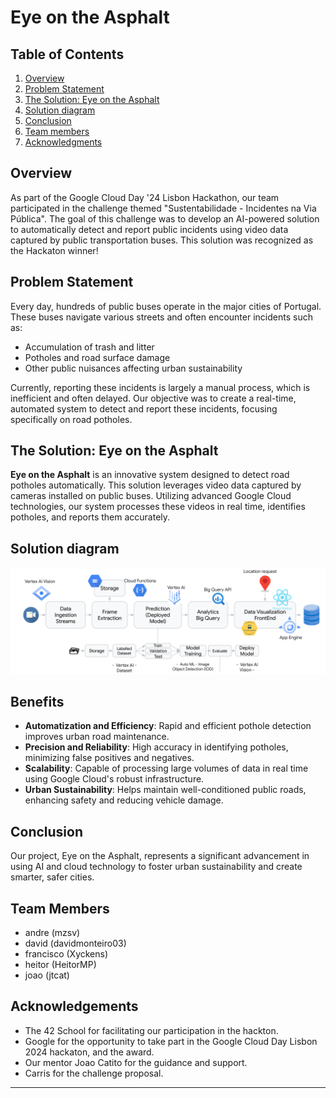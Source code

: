 # Eye on the Asphalt

## Table of Contents

1. [Overview](#overview)
2. [Problem Statement](#problem-statement)
3. [The Solution: Eye on the Asphalt](#the-solution-eye-on-the-asphalt)
4. [Solution diagram](#solution-diagram)
5. [Conclusion](#conclusion)
6. [Team members](#team-members)
7. [Acknowledgments](#acknowledgments)
   
## Overview

As part of the Google Cloud Day '24 Lisbon Hackathon, our team participated in the challenge themed "Sustentabilidade - Incidentes na Via Pública". The goal of this challenge was to develop an AI-powered solution to automatically detect and report public incidents using video data captured by public transportation buses. This solution was recognized as the Hackaton winner!

## Problem Statement

Every day, hundreds of public buses operate in the major cities of Portugal. These buses navigate various streets and often encounter incidents such as:
- Accumulation of trash and litter
- Potholes and road surface damage
- Other public nuisances affecting urban sustainability

Currently, reporting these incidents is largely a manual process, which is inefficient and often delayed. Our objective was to create a real-time, automated system to detect and report these incidents, focusing specifically on road potholes.

## The Solution: Eye on the Asphalt

**Eye on the Asphalt** is an innovative system designed to detect road potholes automatically. This solution leverages video data captured by cameras installed on public buses. Utilizing advanced Google Cloud technologies, our system processes these videos in real time, identifies potholes, and reports them accurately.

## Solution diagram

![Pothole Detection](solution_diagram.png)

## Benefits

- **Automatization and Efficiency**: Rapid and efficient pothole detection improves urban road maintenance.
- **Precision and Reliability**: High accuracy in identifying potholes, minimizing false positives and negatives.
- **Scalability**: Capable of processing large volumes of data in real time using Google Cloud's robust infrastructure.
- **Urban Sustainability**: Helps maintain well-conditioned public roads, enhancing safety and reducing vehicle damage.

## Conclusion

Our project, Eye on the Asphalt, represents a significant advancement in using AI and cloud technology to foster urban sustainability and create smarter, safer cities.

## Team Members

- andre (mzsv)
- david (davidmonteiro03)
- francisco (Xyckens)
- heitor (HeitorMP)
- joao (jtcat)

## Acknowledgements

-  The 42 School for facilitating our participation in the hackton.
-  Google for the opportunity to take part in the Google Cloud Day Lisbon 2024 hackaton, and the award.
-  Our mentor Joao Catito for the guidance and support.
-  Carris for the challenge proposal.
---
